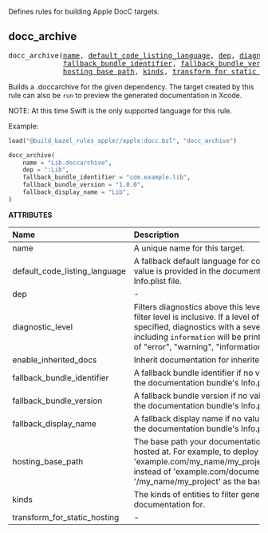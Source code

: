 <!-- Generated with Stardoc: http://skydoc.bazel.build -->

Defines rules for building Apple DocC targets.

<a id="docc_archive"></a>

## docc_archive

<pre>
docc_archive(<a href="#docc_archive-name">name</a>, <a href="#docc_archive-default_code_listing_language">default_code_listing_language</a>, <a href="#docc_archive-dep">dep</a>, <a href="#docc_archive-diagnostic_level">diagnostic_level</a>, <a href="#docc_archive-enable_inherited_docs">enable_inherited_docs</a>,
             <a href="#docc_archive-fallback_bundle_identifier">fallback_bundle_identifier</a>, <a href="#docc_archive-fallback_bundle_version">fallback_bundle_version</a>, <a href="#docc_archive-fallback_display_name">fallback_display_name</a>,
             <a href="#docc_archive-hosting_base_path">hosting_base_path</a>, <a href="#docc_archive-kinds">kinds</a>, <a href="#docc_archive-transform_for_static_hosting">transform_for_static_hosting</a>)
</pre>

Builds a .doccarchive for the given dependency.
The target created by this rule can also be `run` to preview the generated documentation in Xcode.

NOTE: At this time Swift is the only supported language for this rule.

Example:

```python
load("@build_bazel_rules_apple//apple:docc.bzl", "docc_archive")

docc_archive(
    name = "Lib.doccarchive",
    dep = ":Lib",
    fallback_bundle_identifier = "com.example.lib",
    fallback_bundle_version = "1.0.0",
    fallback_display_name = "Lib",
)
```

**ATTRIBUTES**


| Name  | Description | Type | Mandatory | Default |
| :------------- | :------------- | :------------- | :------------- | :------------- |
| <a id="docc_archive-name"></a>name |  A unique name for this target.   | <a href="https://bazel.build/concepts/labels#target-names">Name</a> | required |  |
| <a id="docc_archive-default_code_listing_language"></a>default_code_listing_language |  A fallback default language for code listings if no value is provided in the documentation bundle's Info.plist file.   | String | optional |  `""`  |
| <a id="docc_archive-dep"></a>dep |  -   | <a href="https://bazel.build/concepts/labels">Label</a> | optional |  `None`  |
| <a id="docc_archive-diagnostic_level"></a>diagnostic_level |  Filters diagnostics above this level from output This filter level is inclusive. If a level of `information` is specified, diagnostics with a severity up to and including `information` will be printed. Must be one of "error", "warning", "information", or "hint"   | String | optional |  `""`  |
| <a id="docc_archive-enable_inherited_docs"></a>enable_inherited_docs |  Inherit documentation for inherited symbols.   | Boolean | optional |  `False`  |
| <a id="docc_archive-fallback_bundle_identifier"></a>fallback_bundle_identifier |  A fallback bundle identifier if no value is provided in the documentation bundle's Info.plist file.   | String | required |  |
| <a id="docc_archive-fallback_bundle_version"></a>fallback_bundle_version |  A fallback bundle version if no value is provided in the documentation bundle's Info.plist file.   | String | required |  |
| <a id="docc_archive-fallback_display_name"></a>fallback_display_name |  A fallback display name if no value is provided in the documentation bundle's Info.plist file.   | String | required |  |
| <a id="docc_archive-hosting_base_path"></a>hosting_base_path |  The base path your documentation website will be hosted at. For example, to deploy your site to 'example.com/my_name/my_project/documentation' instead of 'example.com/documentation', pass '/my_name/my_project' as the base path..   | String | optional |  `""`  |
| <a id="docc_archive-kinds"></a>kinds |  The kinds of entities to filter generated documentation for.   | List of strings | optional |  `[]`  |
| <a id="docc_archive-transform_for_static_hosting"></a>transform_for_static_hosting |  -   | Boolean | optional |  `True`  |


